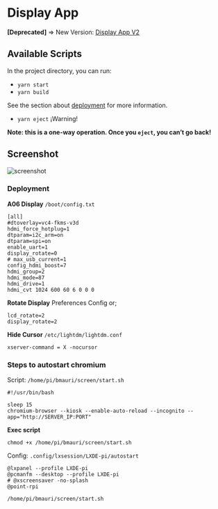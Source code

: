 # Display App

**[Deprecated]** => New Version: [Display App V2](https://github.com/robitec/app-display-v2)

## Available Scripts

In the project directory, you can run:

- `yarn start`
- `yarn build`

See the section about [deployment](https://facebook.github.io/create-react-app/docs/deployment) for more information.

- `yarn eject` ¡Warning!

**Note: this is a one-way operation. Once you `eject`, you can’t go back!**

## Screenshot

![screenshot](https://user-images.githubusercontent.com/14354821/118971890-3a44df80-b970-11eb-8f6a-304269c9024b.png)

### Deployment

**A06 Display**
`/boot/config.txt`
```
[all]
#dtoverlay=vc4-fkms-v3d
hdmi_force_hotplug=1
dtparam=i2c_arm=on
dtparam=spi=on
enable_uart=1
display_rotate=0
# max_usb_current=1
config_hdmi_boost=7
hdmi_group=2
hdmi_mode=87
hdmi_drive=1
hdmi_cvt 1024 600 60 6 0 0 0
```

**Rotate Display**
Preferences Config or;
```
lcd_rotate=2
display_rotate=2
```

**Hide Cursor** `/etc/lightdm/lightdm.conf`
```
xserver-command = X -nocursor
```

### Steps to autostart chromium


Script: `/home/pi/bmauri/screen/start.sh`

```
#!/usr/bin/bash

sleep 15
chromium-browser --kiosk --enable-auto-reload --incognito --app="http://SERVER_IP:PORT"
```

**Exec script**

`chmod +x /home/pi/bmauri/screen/start.sh`


Config: `.config/lxsession/LXDE-pi/autostart`
```
@lxpanel --profile LXDE-pi
@pcmanfm --desktop --profile LXDE-pi
# @xscreensaver -no-splash
@point-rpi

/home/pi/bmauri/screen/start.sh
```
